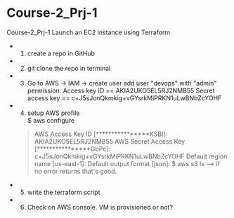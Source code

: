 # Course-2_Prj-1
Course-2_Prj-1  Launch an EC2 instance using Terraform

- 1. create a repo in GitHub 
- 2. git clone the repo in terminal	
- 3. Go to AWS -> IAM -> create user
	add user "devops" with "admin" permission. 
	Access key ID ==  AKIA2UKO5EL5RJ2NMB55 
	Secret access key ==  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
- 4. setup AWS profile 	
    $ aws configure 
    > AWS Access Key ID [****************KSBI]: AKIA2UKO5EL5RJ2NMB55
    > AWS Secret Access Key [****************GbPc]: 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
    > Default region name [us-east-1]: 
    > Default output format [json]: 
    $ aws s3 ls		--> if no error returns that's good. 
- 5. write the terraform script
- 6. Check on AWS console. VM is provisioned or not?     

